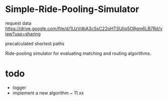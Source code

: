 # Simple-Ride-Pooling-Simulator

request data
https://drive.google.com/file/d/1UzVdbA3cSsC22pHTSUliq5ORgm6LB7Rd/view?usp=sharing

precalculated shortest paths

Ride-pooling simulator for evaluating matching and routing
algorithms.

# todo

- logger
- implement a new algorithm ~ 11.xx
